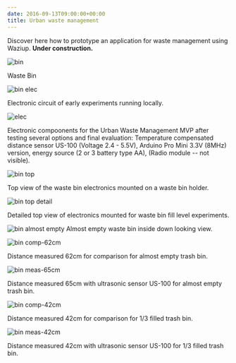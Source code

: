 ```yaml
---
date: 2016-09-13T09:00:00+00:00
title: Urban waste management
---
```


Discover here how to prototype an application for waste management using Waziup. 
**Under construction.**

![bin](/documentation/mvps/waste_images/waste_bin.jpg)

Waste Bin


![bin elec](/documentation/mvps/waste_images/waste_bin_elec.jpg)

Electronic circuit of early experiments running locally.


![elec](/documentation/mvps/waste_images/20170208_163157_resized.jpg)

Electronic compoonents for the Urban Waste Management MVP after testing several options and final evaluation: Temperature compensated distance sensor US-100 (Voltage 2.4 - 5.5V), Arduino Pro Mini 3.3V (8MHz) version, energy source (2 or 3 battery type AA), (Radio module -- not visible).

![bin top](/documentation/mvps/waste_images/20170209_115554_resized.jpg)

Top view of the waste bin electronics mounted on a waste bin holder.


![bin top detail](/documentation/mvps/waste_images/20170209_115600_resized.jpg)

Detailed top view of electronics mounted for waste bin fill level experiments.


![bin almost empty](/documentation/mvps/waste_images/20170209_115643_resized.jpg)
Almost empty waste bin inside down looking view.


![bin comp-62cm](/documentation/mvps/waste_images/20170209_115720_resized.jpg)

Distance measured 62cm for comparison for almost empty trash bin.


![bin meas-65cm](/documentation/mvps/waste_images/20170209_115752_resized.jpg)

Distance measured 65cm with ultrasonic sensor US-100 for almost empty trash bin.


![bin comp-42cm](/documentation/mvps/waste_images/20170209_115933_resized.jpg)

Distance measured 42cm for comparison for 1/3 filled trash bin.


![bin meas-42cm](/documentation/mvps/waste_images/20170209_115912_resized.jpg)

Distance measured 42cm with ultrasonic sensor US-100 for 1/3 filled trash bin.









